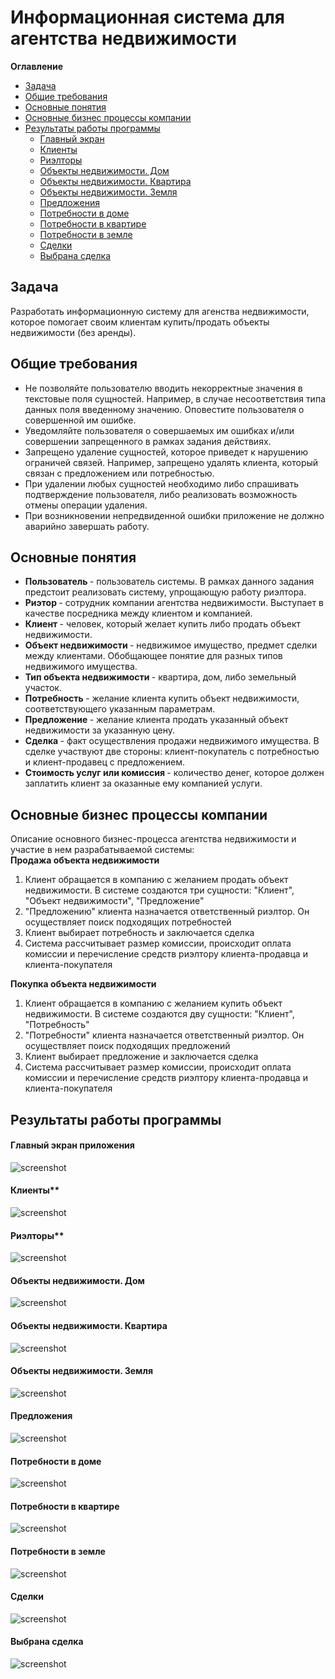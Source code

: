 # Информационная система для агентства недвижимости

**Оглавление**

- [Задача](#Задача)
- [Общие требования](#Общие-требования)
- [Основные понятия](#Основные-понятия)
- [Основные бизнес процессы компании](#Основные-бизнес-процессы-компании)
- [Результаты работы программы](#Результаты-работы-программы)
  - [Главный экран](#Главный-экран-приложения)
  - [Клиенты](#Клиенты)
  - [Риэлторы](#Риэлторы)
  - [Объекты недвижимости. Дом](#Объекты-недвижимости.-Дом)
  - [Объекты недвижимости. Квартира](#Объекты-недвижимости.-Квартира)
  - [Объекты недвижимости. Земля](#Объекты-недвижимости.-Земля)
  - [Предложения](#Предложения)
  - [Потребности в доме](#Потребности-в-доме)
  - [Потребности в квартире](#Потребности-в-квартире)
  - [Потребности в земле](#Потребности-в-земле)
  - [Сделки](#Сделки)
  - [Выбрана сделка](#Выбрана-сделка)


## Задача
Разработать информационную систему для агенства недвижимости, которое помогает своим клиентам купить/продать объекты недвижимости (без аренды).

## Общие требования
* Не позволяйте пользователю вводить некорректные значения в текстовые поля сущностей. Например, в случае несоответствия типа данных поля введенному значению. Оповестите пользователя о совершенной им ошибке.
* Уведомляйте пользователя о совершаемых им ошибках и/или совершении запрещенного в рамках задания действиях.
* Запрещено удаление сущностей, которое приведет к нарушению ограничей связей. Например, запрещено удалять клиента, который связан с предложением или потребностью.
* При удалении любых сущностей необходимо либо спрашивать подтверждение пользователя, либо реализовать возможность отмены операции удаления.
* При возникновении непредвиденной ошибки приложение не должно аварийно завершать работу.

## Основные понятия
* <strong> Пользователь </strong> - пользователь системы. В рамках данного задания предстоит реализовать систему, упрощающую работу риэлтора.
* <strong> Риэтор </strong> - сотрудник компании агентства недвижимости. Выступает в качестве посредника между клиентом и компанией.
* <strong> Клиент </strong> - человек, который желает купить либо продать объект недвижимости.
* <strong> Объект недвижимости </strong> - недвижимое имущество, предмет сделки между клиентами. Обобщающее понятие для разных типов недвижимого имущества.
* <strong> Тип объекта недвижимости </strong> - квартира, дом, либо земельный участок.
* <strong> Потребность </strong> - желание клиента купить объект недвижимости, соответствующего указанным параметрам.
* <strong> Предложение </strong> - желание клиента продать указанный объект недвижимости за указанную цену.
* <strong> Сделка </strong> - факт осуществления продажи недвижимого имущества. В сделке участвуют две стороны: клиент-покупатель с потребностью и клиент-продавец с предложением.
* <strong> Стоимость услуг или комиссия </strong> - количество денег, которое должен заплатить клиент за оказанные ему компанией услуги.

## Основные бизнес процессы компании
Описание основного бизнес-процесса агентства недвижимости и участие в нем разрабатываемой системы: <br>
<strong> Продажа объекта недвижимости </strong> 
1. Клиент обращается в компанию с желанием продать объект недвижимости. В системе создаются три сущности: "Клиент", "Объект недвижимости", "Предложение"
2. "Предложению" клиента назначается ответственный риэлтор. Он осуществляет поиск подходящих потребностей
3. Клиент выбирает потребность и заключается сделка
4. Система рассчитывает размер комиссии, происходит оплата комиссии и перечисление средств риэлтору клиента-продавца и клиента-покупателя

<strong> Покупка объекта недвижимости </strong>
1. Клиент обращается в компанию с желанием купить объект недвижимости. В системе создаются дву сущности: "Клиент", "Потребность"
2. "Потребности" клиента назначается ответственный риэлтор. Он осуществляет поиск подходящих предложений
3. Клиент выбирает предложение и заключается сделка
4. Система рассчитывает размер комиссии, происходит оплата комиссии и перечисление средств риэлтору клиента-продавца и клиента-покупателя

## Результаты работы программы

#### Главный экран приложения <br>
![screenshot](https://github.com/Trushenkov/RealEstateAgencyInformationSystem/blob/master/src/screenshots/mainpage.png)

#### Клиенты**<br>
![screenshot](https://github.com/Trushenkov/RealEstateAgencyInformationSystem/blob/master/src/screenshots/clients.png)

#### Риэлторы**<br>
![screenshot](https://github.com/Trushenkov/RealEstateAgencyInformationSystem/blob/master/src/screenshots/realtors.png)

#### Объекты недвижимости. Дом <br>
![screenshot](https://github.com/Trushenkov/RealEstateAgencyInformationSystem/blob/master/src/screenshots/realestate_home.png)

#### Объекты недвижимости. Квартира <br>
![screenshot](https://github.com/Trushenkov/RealEstateAgencyInformationSystem/blob/master/src/screenshots/realestate_flat.png)

#### Объекты недвижимости. Земля <br>
![screenshot](https://github.com/Trushenkov/RealEstateAgencyInformationSystem/blob/master/src/screenshots/realestate_land.png)

#### Предложения <br>
![screenshot](https://github.com/Trushenkov/RealEstateAgencyInformationSystem/blob/master/src/screenshots/offers.png)

#### Потребности в доме <br>
![screenshot](https://github.com/Trushenkov/RealEstateAgencyInformationSystem/blob/master/src/screenshots/demand_home.png)

#### Потребности в квартире <br>
![screenshot](https://github.com/Trushenkov/RealEstateAgencyInformationSystem/blob/master/src/screenshots/demand_flat.png)

#### Потребности в земле <br>
![screenshot](https://github.com/Trushenkov/RealEstateAgencyInformationSystem/blob/master/src/screenshots/demand_land.png)

#### Сделки <br>
![screenshot](https://github.com/Trushenkov/RealEstateAgencyInformationSystem/blob/master/src/screenshots/deals.png)

#### Выбрана сделка
![screenshot](https://github.com/Trushenkov/RealEstateAgencyInformationSystem/blob/master/src/screenshots/deals_selected.png)

